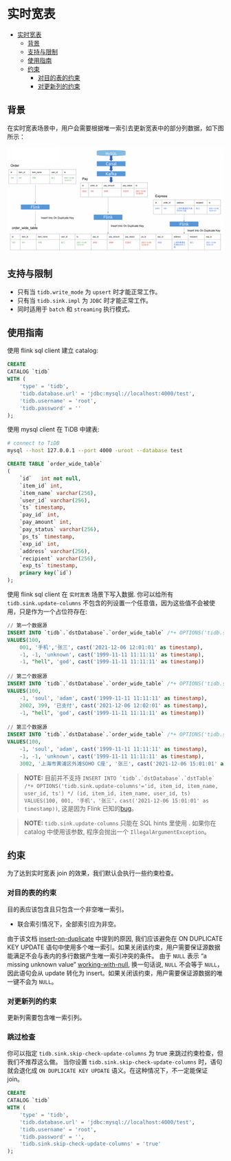 # 实时宽表

* [实时宽表](#实时宽表)
    * [背景](#背景)
    * [支持与限制](#支持与限制)
    * [使用指南](#使用指南)
    * [约束](#约束)
        * [对目的表的约束](#对目的表的约束)
        * [对更新列的约束](#对更新列的约束)


## 背景

在实时宽表场景中，用户会需要根据唯一索引去更新宽表中的部分列数据，如下图所示：

![image alt text](design/imgs/real-time-wide-table/Materialized-View.png)

## 支持与限制

- 只有当 `tidb.write_mode` 为 `upsert` 时才能正常工作。
- 只有当 `tidb.sink.impl` 为 `JDBC` 时才能正常工作。
- 同时适用于 `batch` 和 `streaming` 执行模式。

## 使用指南

使用 flink sql client 建立 catalog:

```sql
CREATE
CATALOG `tidb`
WITH (
    'type' = 'tidb',
    'tidb.database.url' = 'jdbc:mysql://localhost:4000/test',
    'tidb.username' = 'root',
    'tidb.password' = ''
);
```

使用 mysql client 在 TiDB 中建表:

```bash
# connect to TiDB
mysql --host 127.0.0.1 --port 4000 -uroot --database test
```

```sql
CREATE TABLE `order_wide_table`
(
    `id`   int not null,
    `item_id` int,
    `item_name` varchar(256),
    `user_id` varchar(256),
    `ts` timestamp,
    `pay_id` int,
    `pay_amount` int,
    `pay_status` varchar(256),
    `ps_ts` timestamp,
    `exp_id` int,
    `address` varchar(256),
    `recipient` varchar(256),
    `exp_ts` timestamp,
    primary key(`id`)
);
```

使用 flink sql client 在 `实时宽表` 场景下写入数据. 你可以给所有 `tidb.sink.update-columns` 不包含的列设置一个任意值，因为这些值不会被使用，只是作为一个占位符存在:

```sql
// 第一个数据源
INSERT INTO `tidb`.`dstDatabase`.`order_wide_table` /*+ OPTIONS('tidb.sink.update-columns'='id, item_id, item_name, user_id, ts') */
VALUES(100, 
    001, '手机','张三', cast('2021-12-06 12:01:01' as timestamp), 
    -1, -1, 'unknown', cast('1999-11-11 11:11:11' as timestamp),
    -1, "hell", 'god', cast('1999-11-11 11:11:11' as timestamp))

// 第二个数据源
INSERT INTO `tidb`.`dstDatabase`.`order_wide_table` /*+ OPTIONS('tidb.sink.update-columns'='id, pay_id, pay_amount, pay_status, ps_ts') */
VALUES(100, 
    -1, 'soul', 'adam', cast('1999-11-11 11:11:11' as timestamp),
    2002, 399, '已支付', cast('2021-12-06 12:02:01' as timestamp), 
    -1, "hell", 'god', cast('1999-11-11 11:11:11' as timestamp))

// 第三个数据源
INSERT INTO `tidb`.`dstDatabase`.`order_wide_table` /*+ OPTIONS('tidb.sink.update-columns'='id, exp_id, address, recipient, exp_ts') */
VALUES(100, 
    -1, 'soul', 'adam', cast('1999-11-11 11:11:11' as timestamp),
    -1, -1, 'unknown', cast('1999-11-11 11:11:11' as timestamp),
    3002, '上海市黄浦区外滩SOHO C座', '张三', cast('2021-12-06 15:01:01' as timestamp))
```

> **NOTE:**
>  目前并不支持 ```INSERT INTO `tidb`.`dstDatabase`.`dstTable` /*+ OPTIONS('tidb.sink.update-columns'='id, item_id, item_name, user_id, ts') */ (id, item_id, item_name, user_id, ts)
VALUES(100, 001, '手机'，'张三'，cast('2021-12-06 15:01:01' as timestamp))```, 这是因为 Flink 已知的[bug](https://issues.apache.org/jira/browse/FLINK-27683)。

> **NOTE:**
> `tidb.sink.update-columns` 只能在 SQL hints 里使用 . 如果你在 catalog 中使用该参数, 程序会抛出一个 `IllegalArgumentException`。

## 约束

为了达到实时宽表 join 的效果，我们默认会执行一些约束检查。

### 对目的表的约束

目的表应该包含且只包含一个非空唯一索引。
- 联合索引情况下，全部索引应为非空。

由于该文档 [insert-on-duplicate](https://dev.mysql.com/doc/refman/8.0/en/insert-on-duplicate.html) 中提到的原因, 我们应该避免在 ON DUPLICATE KEY UPDATE 语句中使用多个唯一索引。如果关闭该约束，用户需要保证源数据能满足不会与表内的多行数据产生唯一索引冲突的条件。
由于 `NULL` 表示 “a missing unknown value” [working-with-null](https://dev.mysql.com/doc/refman/8.0/en/working-with-null.html), 换一句话说, `NULL` 不会等于 `NULL`，因此语句会从 update 转化为 insert。如果关闭该约束，用户需要保证源数据的唯一键不会为 `NULL`。

### 对更新列的约束

更新列需要包含唯一索引列。

### 跳过检查

你可以指定 `tidb.sink.skip-check-update-columns` 为 true 来跳过约束检查，但我们不推荐这么做。
当你设置 `tidb.sink.skip-check-update-columns` 时，语句就会退化成 `ON DUPLICATE KEY UPDATE` 语义。在这种情况下，不一定能保证 join。

```sql
CREATE
CATALOG `tidb`
WITH (
    'type' = 'tidb',
    'tidb.database.url' = 'jdbc:mysql://localhost:4000/test',
    'tidb.username' = 'root',
    'tidb.password' = '',
    'tidb.sink.skip-check-update-columns' = 'true'
);
```

